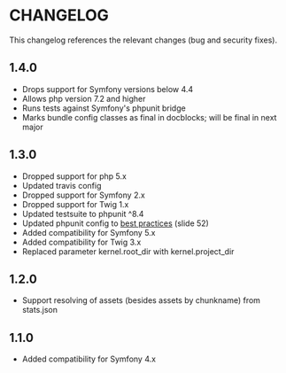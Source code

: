 CHANGELOG
===================

This changelog references the relevant changes (bug and security fixes).

1.4.0
---

* Drops support for Symfony versions below 4.4
* Allows php version 7.2 and higher
* Runs tests against Symfony's phpunit bridge
* Marks bundle config classes as final in docblocks; will be final in next major

1.3.0
-----

  * Dropped support for php 5.x
  * Updated travis config
  * Dropped support for Symfony 2.x
  * Dropped support for Twig 1.x
  * Updated testsuite to phpunit ^8.4 
  * Updated phpunit config to [best practices](https://thephp.cc/dates/2019/11/symfonycon/phpunit-best-practices) (slide 52)
  * Added compatibility for Symfony 5.x
  * Added compatibility for Twig 3.x
  * Replaced parameter kernel.root_dir with kernel.project_dir

1.2.0
-----

  * Support resolving of assets (besides assets by chunkname) from stats.json

1.1.0
-----

  * Added compatibility for Symfony 4.x
